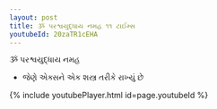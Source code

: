```yaml
---
layout: post
title: ૐ પરશ્વયુદ્ધાય નમહ ૧૧ ટાઈમ્સ
youtubeId: 20zaTR1cEHA
---
```

 
 
 ૐ પરશ્વયુદ્ધાય નમહ  
 
 -  જેણે એક્સને એક શસ્ત્ર તરીકે રાખ્યું છે 
 
  
 
  
 
 
 
 
 
 


{% include youtubePlayer.html id=page.youtubeId %}
 
 
